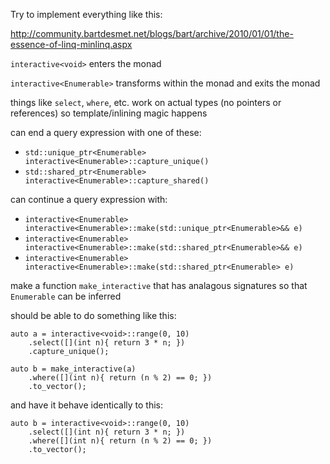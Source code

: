 Try to implement everything like this:

http://community.bartdesmet.net/blogs/bart/archive/2010/01/01/the-essence-of-linq-minlinq.aspx


`interactive<void>` enters the monad

`interactive<Enumerable>` transforms within the monad and exits the monad

things like `select`, `where`, etc. work on actual types (no pointers or references) so template/inlining magic happens

can end a query expression with one of these:
- `std::unique_ptr<Enumerable> interactive<Enumerable>::capture_unique()`
- `std::shared_ptr<Enumerable> interactive<Enumerable>::capture_shared()`

can continue a query expression with:
- `interactive<Enumerable> interactive<Enumerable>::make(std::unique_ptr<Enumerable>&& e)`
- `interactive<Enumerable> interactive<Enumerable>::make(std::shared_ptr<Enumerable>&& e)`
- `interactive<Enumerable> interactive<Enumerable>::make(std::shared_ptr<Enumerable> e)`

make a function `make_interactive` that has analagous signatures so that `Enumerable` can be inferred

should be able to do something like this:

    auto a = interactive<void>::range(0, 10)
        .select([](int n){ return 3 * n; })
        .capture_unique();
    
    auto b = make_interactive(a)
        .where([](int n){ return (n % 2) == 0; })
        .to_vector();
    
and have it behave identically to this:

    auto b = interactive<void>::range(0, 10)
        .select([](int n){ return 3 * n; })
        .where([](int n){ return (n % 2) == 0; })
        .to_vector();
